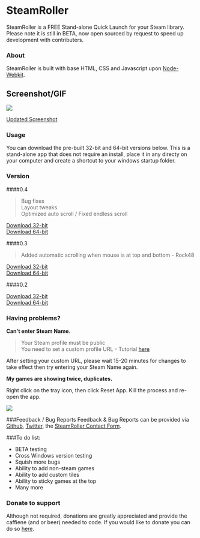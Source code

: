 # SteamRoller

SteamRoller is a FREE Stand-alone Quick Launch for your Steam library. Please note it is still in BETA, now open sourced by request to speed up development with contributers. 

### About

SteamRoller is built with base HTML, CSS and Javascript upon [Node-Webkit](https://github.com/nwjs/nw.js/tree/master).

## Screenshot/GIF
<img src="http://i.imgur.com/BPmPazN.gif">

[Updated Screenshot](http://gfycat.com/BlueHandsomeDragonfly)

### Usage
You can download the pre-built 32-bit and 64-bit versions below. This is a stand-alone app that does not require an install, place it in any directy on your computer and create a shortcut to your windows startup folder. 

### Version

####0.4

> Bug fixes<br />
> Layout tweaks<br />
> Optimized auto scroll / Fixed endless scroll

[Download 32-bit](http://cyris.io/downloads/0.4/SteamRoller-32.zip)<br />
[Download 64-bit](http://cyris.io/downloads/0.4/SteamRoller-64.zip)<br />


####0.3

> Added automatic scrolling when mouse is at top and bottom - Rock48 

[Download 32-bit](http://cyris.io/downloads/0.3/SteamRoller-32.zip)<br />
[Download 64-bit](http://cyris.io/downloads/0.3/SteamRoller-64.zip)<br />


####0.2

[Download 32-bit](http://Cyris.io/downloads/SteamRoller-32.zip)<br />
[Download 64-bit](http://Cyris.io/downloads/SteamRoller-64.zip)<br />


### Having problems?

<strong>Can't enter Steam Name</strong>.

> Your Steam profile must be public<br />
> You need to set a custom profile URL - Tutorial [here](http://www.1upclan.info/kbase/index.php/article/steam_cust_url)

After setting your custom URL, please wait 15-20 minutes for changes to take effect then try entering your Steam Name again. 

<strong>My games are showing twice, duplicates.</strong>

Right click on the tray icon, then click Reset App. Kill the process and re-open the app. 


<img src="http://i.imgur.com/EZzXi7u.jpg">

###Feedback / Bug Reports
Feedback & Bug Reports can be provided via [Github](https://github.com/CyrisXD/SteamRoller-Steam-Quick-Launcher/), [Twitter](http://www.twitter.com/CyrisXD), the [SteamRoller Contact Form](http://cyris.io/steam-roller-feedback/).

###To do list:

- BETA testing
- Cross Windows version testing
- Squish more bugs
- Ability to add non-steam games
- Ability to add custom tiles
- Ability to sticky games at the top
- Many more

### Donate to support

Although not required, donations are greatly appreciated and provide the caffiene (and or beer) needed to code. If you would like to donate you can do so [here](https://www.paypal.com/cgi-bin/webscr?cmd=_s-xclick&hosted_button_id=R9QG885GFR4WU).
